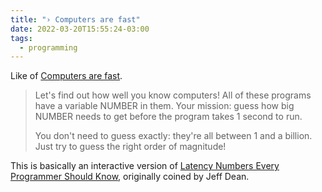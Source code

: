 ```yaml
---
title: "› Computers are fast"
date: 2022-03-20T15:55:24-03:00
tags:
  - programming
---
```


Like of [Computers are fast](https://computers-are-fast.github.io).

<!--more-->

> Let's find out how well you know computers! All of these programs have a variable NUMBER in them. Your mission: guess how big NUMBER needs to get before the program takes 1 second to run.
>
> You don't need to guess exactly: they're all between 1 and a billion. Just try to guess the right order of magnitude!

This is basically an interactive version of [Latency Numbers Every Programmer Should Know](https://gist.github.com/jboner/2841832), originally coined by Jeff Dean.
